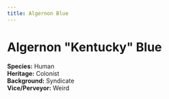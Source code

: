 ```yaml
---
title: Algernon Blue
---
```


# Algernon "Kentucky" Blue

**Species:** Human<br />
**Heritage:** Colonist<br />
**Background:** Syndicate<br />
**Vice/Perveyor:** Weird